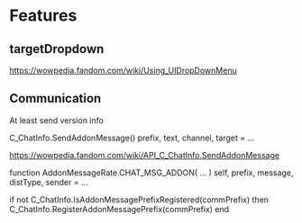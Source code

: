 # Features

## targetDropdown

https://wowpedia.fandom.com/wiki/Using_UIDropDownMenu


## Communication


At least send version info




C_ChatInfo.SendAddonMessage()
prefix, text, channel, target = ...

https://wowpedia.fandom.com/wiki/API_C_ChatInfo.SendAddonMessage

function AddonMessageRate.CHAT_MSG_ADDON( ... )
	self, prefix, message, distType, sender = ...

if not C_ChatInfo.IsAddonMessagePrefixRegistered(commPrefix) then
			C_ChatInfo.RegisterAddonMessagePrefix(commPrefix)
		end


